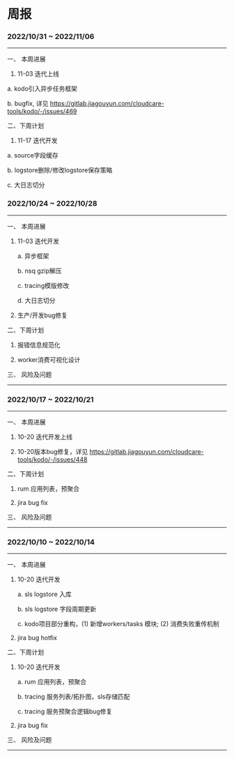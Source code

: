 # 周报

### 2022/10/31 ~ 2022/11/06

---

一、 本周进展

1. 11-03 迭代上线

a. kodo引入异步任务框架

b. bugfix, 详见 https://gitlab.jiagouyun.com/cloudcare-tools/kodo/-/issues/469



二、下周计划

1. 11-17 迭代开发

a. source字段缓存

b. logstore删除/修改logstore保存策略

c. 大日志切分





###  2022/10/24 ~ 2022/10/28

---

一、 本周进展


1. 11-03 迭代开发

	a. 异步框架
	
	b. nsq gzip解压
	
	c. tracing模版修改
	
	d. 大日志切分

	
2. 生产/开发bug修复
	
	

二、下周计划

1. 报错信息规范化
	
2. worker消费可视化设计

三、 风险及问题


---


###  2022/10/17 ~ 2022/10/21

---

一、 本周进展


1. 10-20 迭代开发上线

	
2. 10-20版本bug修复，详见 https://gitlab.jiagouyun.com/cloudcare-tools/kodo/-/issues/448
	
	

二、下周计划

1. rum 应用列表，预聚合
	
2. jira bug fix

三、 风险及问题


---





###  2022/10/10 ~ 2022/10/14

---

一、 本周进展


1. 10-20 迭代开发

	a. sls logstore 入库
	
	b. sls logstore 字段周期更新
	
	c. kodo项目部分重构，(1) 新增workers/tasks 模块; (2) 消费失败重传机制
	
2. jira bug hotfix
	
	

二、下周计划

1. 10-20 迭代开发

	a. rum 应用列表，预聚合
	
	b. tracing 服务列表/拓扑图，sls存储匹配
	
	c. tracing 服务预聚合逻辑bug修复
	
2.  jira bug fix

三、 风险及问题


---




